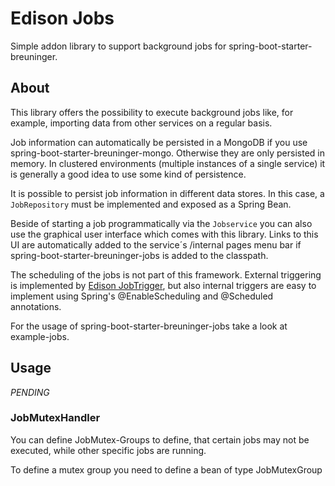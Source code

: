 # Edison Jobs

Simple addon library to support background jobs for spring-boot-starter-breuninger.

## About

This library offers the possibility to execute background jobs like, for example, importing data from other services
on a regular basis.

Job information can automatically be persisted in a MongoDB if you use spring-boot-starter-breuninger-mongo. Otherwise they are only persisted 
in memory. In clustered environments (multiple instances of a single service) it is generally a good idea to use some
kind of persistence. 

It is possible to persist job information in different data stores. In this case, a `JobRepository` must be implemented 
and exposed as a Spring Bean.

Beside of starting a job programmatically via the `Jobservice` you can also use the graphical user interface which 
comes with this library. Links to this UI are automatically added to the service´s /internal pages menu bar if
spring-boot-starter-breuninger-jobs is added to the classpath.

The scheduling of the jobs is not part of this framework. External triggering is implemented by 
[Edison JobTrigger](https://github.com/e-breuninger/spring-boot-starter-breuninger-jobtrigger), but also internal triggers are easy to implement
using Spring's @EnableScheduling and @Scheduled annotations. 

For the usage of spring-boot-starter-breuninger-jobs take a look at example-jobs.

## Usage

*PENDING*

### JobMutexHandler
You can define JobMutex-Groups to define, that certain jobs may not be executed, while other specific jobs are running.

To define a mutex group you need to define a bean of type JobMutexGroup
